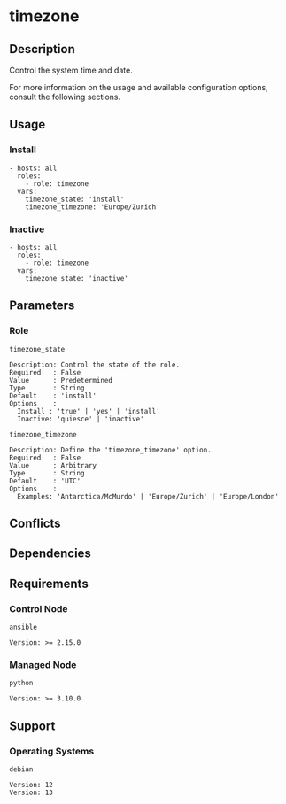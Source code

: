 # timezone

## Description

Control the system time and date.

For more information on the usage and available configuration options,
consult the following sections.

## Usage

### Install

```
- hosts: all
  roles:
    - role: timezone
  vars:
    timezone_state: 'install'
    timezone_timezone: 'Europe/Zurich'
```

### Inactive

```
- hosts: all
  roles:
    - role: timezone
  vars:
    timezone_state: 'inactive'
```

## Parameters

### Role

`timezone_state`

    Description: Control the state of the role.
    Required   : False
    Value      : Predetermined
    Type       : String
    Default    : 'install'
    Options    :
      Install : 'true' | 'yes' | 'install'
      Inactive: 'quiesce' | 'inactive'

`timezone_timezone`

    Description: Define the 'timezone_timezone' option.
    Required   : False
    Value      : Arbitrary
    Type       : String
    Default    : 'UTC'
    Options    :
      Examples: 'Antarctica/McMurdo' | 'Europe/Zurich' | 'Europe/London'

## Conflicts

## Dependencies

## Requirements

### Control Node

`ansible`

    Version: >= 2.15.0

### Managed Node

`python`

    Version: >= 3.10.0

## Support

### Operating Systems

`debian`

    Version: 12
    Version: 13
